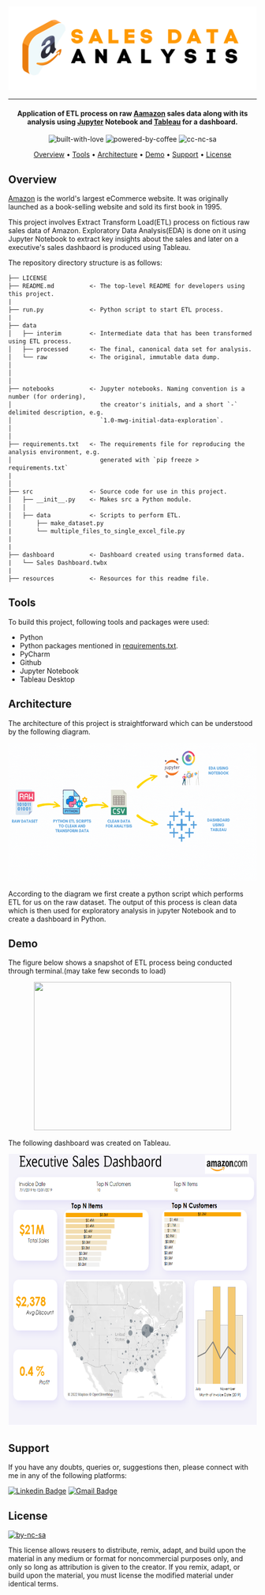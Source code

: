<p align='center'>
<img src='https://github.com/waqarg2001/Amazon-Sales-Data-Analysis/blob/master/resources/Sales%20Data.png' width=600 height=170 >
</p>

---

<h4 align='center'> Application of ETL process on raw <a href='https://www.amazon.com/' target='_blank'>Aamazon</a> sales data along with its analysis using <a href='jupyter.org' target='_blank'>Jupyter</a> Notebook and <a href='tableau.com' target='_blank'>Tableau</a> for a dashboard. </h4>

<p align='center'>
<img src="https://i.ibb.co/KxfMMsP/built-with-love.png" alt="built-with-love" border="0">
<img src="https://i.ibb.co/MBDK1Pk/powered-by-coffee.png" alt="powered-by-coffee" border="0">
<img src="https://i.ibb.co/CtGqhQH/cc-nc-sa.png" alt="cc-nc-sa" border="0">
</p>

<p align="center">
  <a href="#overview">Overview</a> •
  <a href="#tools">Tools</a> •
  <a href="#architecture">Architecture</a> •
  <a href="#demo">Demo</a> •
  <a href="#support">Support</a> •
  <a href="#license">License</a>
</p>


## Overview

<p><a href='Amazon.com' target='_blank'>Amazon</a> is the world's largest eCommerce website. It was originally launched as a book-selling website and sold its first book in 1995.</p>

This project involves Extract Transform Load(ETL) process on fictious raw sales data of Amazon. Exploratory Data Analysis(EDA) is done on it using Jupyter Notebook to extract key insights about the sales and later on a executive's sales dashbaord is produced using Tableau.

The repository directory structure is as follows:

```
├── LICENSE 
├── README.md          <- The top-level README for developers using this project. 
| 
├── run.py             <- Python script to start ETL process. 
| 
├── data
│   ├── interim        <- Intermediate data that has been transformed using ETL process.
│   ├── processed      <- The final, canonical data set for analysis.
│   └── raw            <- The original, immutable data dump. 
│ 
│ 
│ 
├── notebooks          <- Jupyter notebooks. Naming convention is a number (for ordering),
│                         the creator's initials, and a short `-` delimited description, e.g.
│                         `1.0-mwg-initial-data-exploration`. 
│
│ 
├── requirements.txt   <- The requirements file for reproducing the analysis environment, e.g.
│                         generated with `pip freeze > requirements.txt` 
| 
│ 
├── src                <- Source code for use in this project. 
│   ├── __init__.py    <- Makes src a Python module. 
│   │ 
│   ├── data           <- Scripts to perform ETL. 
│       ├── make_dataset.py 
|       └── multiple_files_to_single_excel_file.py 
| 
| 
├── dashboard          <- Dashboard created using transformed data. 
|   └── Sales Dashboard.twbx 
| 
├── resources          <- Resources for this readme file. 
```

## Tools 

To build this project, following tools and packages were used:

- Python
- Python packages mentioned in [requirements.txt](https://github.com/waqarg2001/Amazon-Sales-Data-Analysis/blob/master/requirements.txt).
- PyCharm
- Github
- Jupyter Notebook
- Tableau Desktop

## Architecture

The architecture of this project is straightforward which can be understood by the following diagram.

<p align='center'>
  <img src='https://github.com/waqarg2001/Amazon-Sales-Data-Analysis/blob/master/src/architecture.gif' height=280 width=900>
</p>  

According to the diagram we first create a python script which performs ETL for us on the raw dataset. The output of this process is clean data which is then used for exploratory analysis in jupyter Notebook and to create a dashboard in Python.


## Demo

The figure below shows a snapshot of ETL process being conducted through terminal.(may take few seconds to load)

<p align='center'>
  <img src='https://github.com/waqarg2001/Amazon-Sales-Data-Analysis/blob/master/resources/etl%20gif.gif' width=400 height=300>
</p>  

The following dashboard was created on Tableau.
<p align='center'>
  <img src='https://github.com/waqarg2001/Amazon-Sales-Data-Analysis/blob/master/resources/Executive%20Dashboard.png' width=700 height=550>
</p>  


## Support

If you have any doubts, queries or, suggestions then, please connect with me in any of the following platforms:

[![Linkedin Badge][linkedinbadge]][linkedin] 
[![Gmail Badge][gmailbadge]][gmail]


## License

<a href = 'https://creativecommons.org/licenses/by-nc-sa/4.0/' target="_blank">
    <img src="https://i.ibb.co/mvmWGkm/by-nc-sa.png" alt="by-nc-sa" border="0" width="88" height="31">
</a>

This license allows reusers to distribute, remix, adapt, and build upon the material in any medium or format for noncommercial purposes only, and only so long as attribution is given to the creator. If you remix, adapt, or build upon the material, you must license the modified material under identical terms.



<!--Profile Link-->
[linkedin]: https://www.linkedin.com/in/waqargul
[gmail]: mailto:waqargul6@gmail.com

<!--Logo Link -->
[linkedinbadge]: https://img.shields.io/badge/waqargul-0077B5?style=for-the-badge&logo=linkedin&logoColor=white
[gmailbadge]: https://img.shields.io/badge/Gmail-D14836?style=for-the-badge&logo=gmail&logoColor=white
